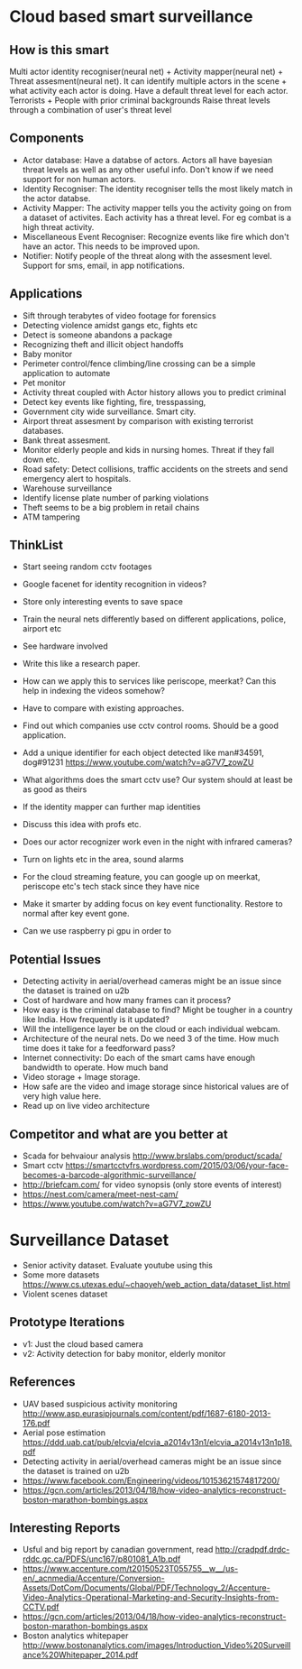 # Cloud based smart surveillance 

## How is this smart
Multi actor identity recogniser(neural net) + Activity mapper(neural net) + Threat assesment(neural net). It can identify multiple actors in the scene + what activity each actor is doing.
Have a default threat level for each actor. Terrorists + People with prior criminal backgrounds
Raise threat levels through a combination of user's threat level

## Components
* Actor database: Have a databse of actors. Actors all have bayesian threat levels as well as any other useful info. Don't know if we need support for non human actors.
* Identity Recogniser: The identity recogniser tells the most likely match in the actor databse.
* Activity Mapper: The activity mapper tells you the activity going on from a dataset of activites. Each activity has a threat level. For eg combat is a high threat activity.
* Miscellaneous Event Recogniser: Recognize events like fire which don't have an actor. This needs to be improved upon.
* Notifier: Notify people of the threat along with the assesment level. Support for sms, email, in app notifications.

## Applications
* Sift through terabytes of video footage for forensics
* Detecting violence amidst gangs etc, fights etc
* Detect is someone abandons a package
* Recognizing theft and illicit object handoffs
* Baby monitor
* Perimeter control/fence climbing/line crossing can be a simple application to automate
* Pet monitor
* Activity threat coupled with Actor history allows you to predict criminal 
* Detect key events like fighting, fire, tresspassing,  
* Government city wide surveillance. Smart city.
* Airport threat assesment by comparison with existing terrorist databases.
* Bank threat assesment.
* Monitor elderly people and kids in nursing homes. Threat if they fall down etc.
* Road safety: Detect collisions, traffic accidents on the streets and send emergency alert to hospitals.
* Warehouse surveillance
* Identify license plate number of parking violations 
* Theft seems to be a big problem in retail chains
* ATM tampering

## ThinkList
* Start seeing random cctv footages
* Google facenet for identity recognition in videos?
* Store only interesting events to save space
* Train the neural nets differently based on different applications, police, airport etc
* See hardware involved
* Write this like a research paper.
* How can we apply this to services like periscope, meerkat? Can this help in indexing the videos somehow?

* Have to compare with existing approaches.
* Find out which companies use cctv control rooms. Should be a good application.
* Add a unique identifier for each object detected like man#34591, dog#91231  https://www.youtube.com/watch?v=aG7V7_zowZU
* What algorithms does the smart cctv use? Our system should at least be as good as theirs
* If the identity mapper can further map identities
* Discuss this idea with profs etc.
* Does our actor recognizer work even in the night with infrared cameras?
* Turn on lights etc in the area, sound alarms
* For the cloud streaming feature, you can google up on meerkat, periscope etc's tech stack since they have nice 
* Make it smarter by adding focus on key event functionality. Restore to normal after key event gone.
* Can we use raspberry pi gpu in order to 

## Potential Issues
* Detecting activity in aerial/overhead cameras might be an issue since the dataset is trained on u2b
* Cost of hardware and how many frames can it process?
* How easy is the criminal database to find? Might be tougher in a country like India. How frequently is it updated?
* Will the intelligence layer be on the cloud or each individual webcam.
* Architecture of the neural nets. Do we need 3 of the time. How much time does it take for a feedforward pass?
* Internet connectivity: Do each of the smart cams have enough bandwidth to operate. How much band
* Video storage + Image storage.
* How safe are the video and image storage since historical values are of very high value here.
* Read up on live video architecture

## Competitor and what are you better at
* Scada for behvaiour analysis http://www.brslabs.com/product/scada/
* Smart cctv https://smartcctvfrs.wordpress.com/2015/03/06/your-face-becomes-a-barcode-algorithmic-surveillance/
* http://briefcam.com/ for video synopsis (only store events of interest)
* https://nest.com/camera/meet-nest-cam/
* https://www.youtube.com/watch?v=aG7V7_zowZU

# Surveillance Dataset
* Senior activity dataset. Evaluate youtube using this
* Some more datasets https://www.cs.utexas.edu/~chaoyeh/web_action_data/dataset_list.html
* Violent scenes dataset

## Prototype Iterations
* v1: Just the cloud based camera
* v2: Activity detection for baby monitor, elderly monitor

## References
* UAV based suspicious activity monitoring http://www.asp.eurasipjournals.com/content/pdf/1687-6180-2013-176.pdf
* Aerial pose estimation https://ddd.uab.cat/pub/elcvia/elcvia_a2014v13n1/elcvia_a2014v13n1p18.pdf
* Detecting activity in aerial/overhead cameras might be an issue since the dataset is trained on u2b
* https://www.facebook.com/Engineering/videos/10153621574817200/
* https://gcn.com/articles/2013/04/18/how-video-analytics-reconstruct-boston-marathon-bombings.aspx

## Interesting Reports
* Usful and big report by canadian government, read http://cradpdf.drdc-rddc.gc.ca/PDFS/unc167/p801081_A1b.pdf
* https://www.accenture.com/t20150523T055755__w__/us-en/_acnmedia/Accenture/Conversion-Assets/DotCom/Documents/Global/PDF/Technology_2/Accenture-Video-Analytics-Operational-Marketing-and-Security-Insights-from-CCTV.pdf
* https://gcn.com/articles/2013/04/18/how-video-analytics-reconstruct-boston-marathon-bombings.aspx
* Boston analytics whitepaper http://www.bostonanalytics.com/images/Introduction_Video%20Surveillance%20Whitepaper_2014.pdf
